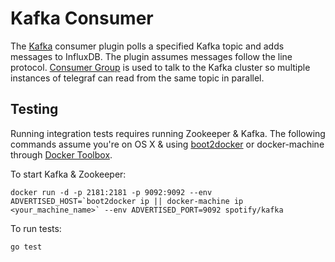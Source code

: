 # Kafka Consumer

The [Kafka](http://kafka.apache.org/) consumer plugin polls a specified Kafka
topic and adds messages to InfluxDB. The plugin assumes messages follow the
line protocol. [Consumer Group](http://godoc.org/github.com/wvanbergen/kafka/consumergroup)
is used to talk to the Kafka cluster so multiple instances of telegraf can read
from the same topic in parallel.

## Testing

Running integration tests requires running Zookeeper & Kafka. The following
commands assume you're on OS X & using [boot2docker](http://boot2docker.io/) or docker-machine through [Docker Toolbox](https://www.docker.com/docker-toolbox).

To start Kafka & Zookeeper:

```
docker run -d -p 2181:2181 -p 9092:9092 --env ADVERTISED_HOST=`boot2docker ip || docker-machine ip <your_machine_name>` --env ADVERTISED_PORT=9092 spotify/kafka
```

To run tests:

```
go test
```
